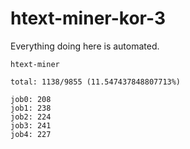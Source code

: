 # htext-miner-kor-3

Everything doing here is automated.

```
htext-miner

total: 1138/9855 (11.547437848807713%)

job0: 208
job1: 238
job2: 224
job3: 241
job4: 227
```